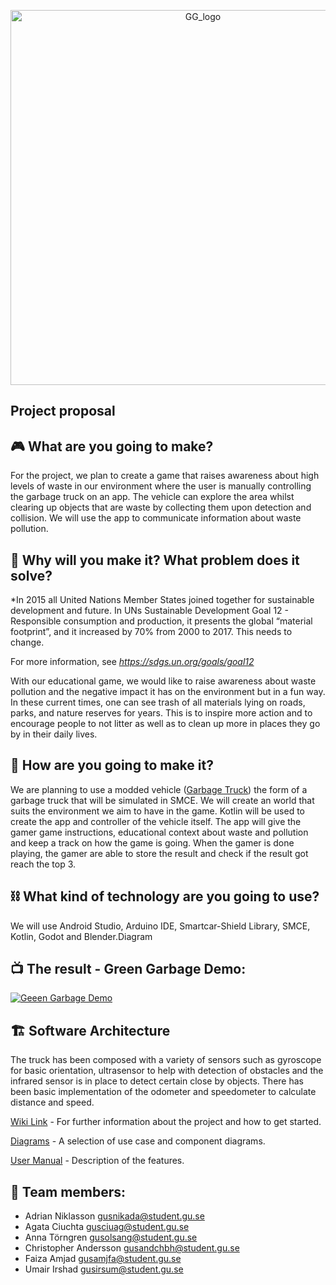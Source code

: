 <p align="center">
<img width="600" alt="GG_logo" src="https://user-images.githubusercontent.com/91566171/167687486-58728f32-b9b0-404c-940a-92c4faaba427.png">
</p>


Project proposal
----------------

:video_game: What are you going to make?
---------------------------

For the project, we plan to create a game that raises awareness about high levels of waste in our environment where the user is manually controlling the garbage truck on an app. The vehicle can explore the area whilst clearing up objects that are waste by collecting them upon detection and collision. We will use the app to communicate information about waste pollution.

:deciduous_tree: Why will you make it? What problem does it solve?
-------------------------------------------------

*In 2015 all United Nations Member States joined together for sustainable development and future. In UNs Sustainable Development Goal 12 - Responsible consumption and production, it presents the global “material footprint”, and it increased by 70% from 2000 to 2017. This needs to change. 

For more information, see *https://sdgs.un.org/goals/goal12*

With our educational game, we would like to raise awareness about waste pollution and the negative impact it has on the environment but in a fun way. In these current times, one can see trash of all materials lying on roads, parks, and nature reserves for years. This is to inspire more action and to encourage people to not litter as well as to clean up more in places they go by in their daily lives.


:articulated_lorry: How are you going to make it?
-----------------------------

We are planning to use a modded vehicle ([Garbage Truck](https://www.kenney.nl/assets/car-kit)) the form of a garbage truck that will be simulated in SMCE.
We will create an world that suits the environment we aim to have in the game.
Kotlin will be used to create the app and controller of the vehicle itself.
The app will give the gamer game instructions, educational context about waste and pollution and keep a track on how the game is going.
When the gamer is done playing, the gamer are able to store the result and check if the result got reach the top 3. 

:chains: What kind of technology are you going to use?
---------------------------------------------

We will use Android Studio, Arduino IDE, Smartcar-Shield Library, SMCE, Kotlin, Godot and Blender.Diagram

📺 The result - Green Garbage Demo:
---------------------------------------------

[![Geeen Garbage Demo](http://img.youtube.com/vi/JB_B8VS-6sw/0.jpg)](https://www.youtube.com/embed/JB_B8VS-6sw "GreenGarbage Final Demo")


🏗️ Software Architecture
---------------------------------------------
The truck has been composed with a variety of sensors such as gyroscope for basic orientation, ultrasensor to help with detection of obstacles and the infrared sensor is in place to detect certain close by objects. There has been basic implementation of the odometer and speedometer to calculate distance and speed.

[Wiki Link](https://github.com/DIT113-V22/group-07/wiki) - For further information about the project and how to get started.

[Diagrams](https://github.com/DIT113-V22/group-07/wiki/Diagrams) - A selection of use case and component diagrams.

[User Manual](https://github.com/DIT113-V22/group-07/wiki/User-Manual) - Description of the features.

		
:e-mail: Team members:
---------------------------------------------
- Adrian Niklasson gusnikada@student.gu.se
- Agata Ciuchta gusciuag@student.gu.se
- Anna Törngren gusolsang@student.gu.se
- Christopher Andersson gusandchbh@student.gu.se
- Faiza Amjad gusamjfa@student.gu.se
- Umair Irshad gusirsum@student.gu.se

 
